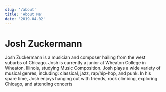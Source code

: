 ```yaml
---
slug: '/about'
title: 'About Me'
date: '2019-04-02'
---
```


# Josh Zuckermann

Josh Zuckermann is a musician and composer hailing from the west suburbs of Chicago. Josh is currently a junior at Wheaton College in Wheaton, Illinois, studying Music Composition. Josh plays a wide variety of musical genres, including: classical, jazz, rap/hip-hop, and punk. In his spare time, Josh enjoys hanging out with friends, rock climbing, exploring Chicago, and attending concerts
